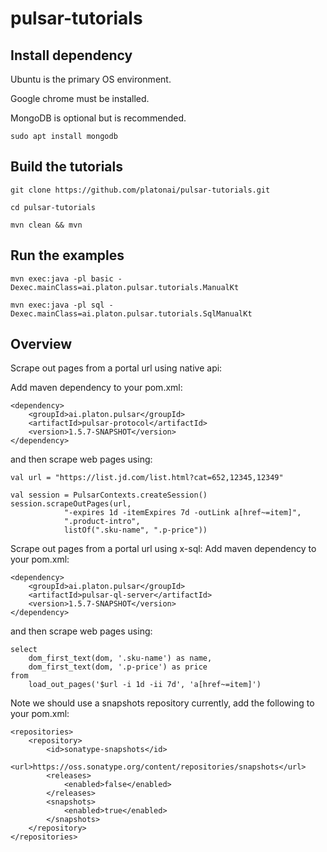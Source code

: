 # pulsar-tutorials

## Install dependency

Ubuntu is the primary OS environment.

Google chrome must be installed.

MongoDB is optional but is recommended.

    sudo apt install mongodb

## Build the tutorials

    git clone https://github.com/platonai/pulsar-tutorials.git

    cd pulsar-tutorials

    mvn clean && mvn

## Run the examples

    mvn exec:java -pl basic -Dexec.mainClass=ai.platon.pulsar.tutorials.ManualKt

    mvn exec:java -pl sql -Dexec.mainClass=ai.platon.pulsar.tutorials.SqlManualKt

## Overview

Scrape out pages from a portal url using native api:

Add maven dependency to your pom.xml:

    <dependency>
        <groupId>ai.platon.pulsar</groupId>
        <artifactId>pulsar-protocol</artifactId>
        <version>1.5.7-SNAPSHOT</version>
    </dependency>

and then scrape web pages using:

    val url = "https://list.jd.com/list.html?cat=652,12345,12349"

    val session = PulsarContexts.createSession()
    session.scrapeOutPages(url,
                "-expires 1d -itemExpires 7d -outLink a[href~=item]",
                ".product-intro",
                listOf(".sku-name", ".p-price"))

Scrape out pages from a portal url using x-sql:
Add maven dependency to your pom.xml:

    <dependency>
        <groupId>ai.platon.pulsar</groupId>
        <artifactId>pulsar-ql-server</artifactId>
        <version>1.5.7-SNAPSHOT</version>
    </dependency>

and then scrape web pages using:

    select
        dom_first_text(dom, '.sku-name') as name,
        dom_first_text(dom, '.p-price') as price
    from
        load_out_pages('$url -i 1d -ii 7d', 'a[href~=item]')

Note we should use a snapshots repository currently, add the following to your pom.xml:

    <repositories>
        <repository>
            <id>sonatype-snapshots</id>
            <url>https://oss.sonatype.org/content/repositories/snapshots</url>
            <releases>
                <enabled>false</enabled>
            </releases>
            <snapshots>
                <enabled>true</enabled>
            </snapshots>
        </repository>
    </repositories>
    